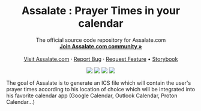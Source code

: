 <!-- PROJECT LOGO -->
<br />
<p align="center">
  <h1 align="center">Assalate : Prayer Times in your calendar</h1>
  
  <p align="center">
    The official source code repository for Assalate.com
    <br />
    <a href=""><strong>Join Assalate.com community »</strong></a>
    <br />
    <br />
    <a href="https://assalate.com">Visit Assalate.com</a>
    ·
    <a href="https://github.com/Assalate/assalate.com-frontend/issues">Report Bug</a>
    ·
    <a href="https://github.com/Assalate/assalate.com-frontend/issues">Request Feature</a>
    •
    <a href="">Storybook</a>
  </p>
</p>

  <!-- PROJECT SHIELDS -->

<p align="center">
    <a href="https://github.com/Assalate/assalate.com-frontend/graphs/contributors" alt="Contributors">
        <img src="https://img.shields.io/github/contributors/Assalate/assalate.com-frontend?style=for-the-badge" /></a>
    <a href="https://github.com/Assalate/assalate.com-frontend/network/members" alt="Forks">
        <img src="https://img.shields.io/github/forks/Assalate/assalate.com-frontend?style=for-the-badge" /></a>
    <a href="https://github.com/Assalate/assalate.com-frontend/stargazers" alt="Stargazers">
        <img src="https://img.shields.io/github/stars/Assalate/assalate.com-frontend?style=for-the-badge" /></a>
    <a href="https://github.com/Assalate/assalate.com-frontend/issues" alt="Issues">
        <img src="https://img.shields.io/github/issues/Assalate/assalate.com-frontend?style=for-the-badge" /></a>
</p>  

The goal of Assalate is to generate an ICS file which will contain the user's prayer times according to his location of choice which will be integrated into his favorite calendar app (Google Calendar, Outlook Calendar, Proton Calendar...)

